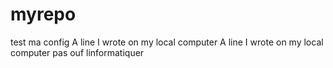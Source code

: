 # myrepo
test ma config
A line I wrote on my local computer
A line I wrote on my local computer
pas ouf linformatiquer
